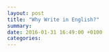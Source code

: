 ```yaml
---
layout: post
title: "Why Write in English?"
summary: 
date: 2016-01-31 16:49:00 +0100
categories: 
---
```


